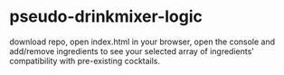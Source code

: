 # pseudo-drinkmixer-logic

download repo, open index.html in your browser, open the console and add/remove ingredients to see your selected array of ingredients' compatibility with pre-existing cocktails.
